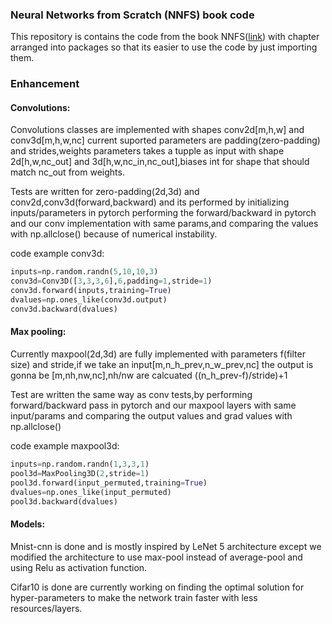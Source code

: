 ### Neural Networks from Scratch (NNFS) book code

This repository is contains the code from the book NNFS([link](https://nnfs.io/)) with  chapter arranged into packages so that its easier to use the code by just importing them.

### Enhancement

#### Convolutions:
Convolutions classes are implemented with shapes conv2d[m,h,w] and conv3d[m,h,w,nc] current suported parameters are padding(zero-padding) and strides,weights parameters takes a tupple as input with shape 2d[h,w,nc_out] and 3d[h,w,nc_in,nc_out],biases int for shape that should match nc_out from weights.

Tests are written for zero-padding(2d,3d) and conv2d,conv3d(forward,backward) and its performed by initializing inputs/parameters in pytorch performing the forward/backward in pytorch and our conv implementation with same params,and comparing the values with np.allclose() because of numerical instability.
     
code example conv3d:
```python
inputs=np.random.randn(5,10,10,3) 
conv3d=Conv3D([3,3,3,6],6,padding=1,stride=1)
conv3d.forward(inputs,training=True)
dvalues=np.ones_like(conv3d.output)
conv3d.backward(dvalues)
```

#### Max pooling:
Currently maxpool(2d,3d) are fully implemented with parameters f(filter size) and stride,if we take an input[m,n_h_prev,n_w_prev,nc] the output is gonna be [m,nh,nw,nc],nh/nw are calcuated 
((n_h_prev-f)/stride)+1

Test are written the same way as conv tests,by performing forward/backward pass in pytorch and our maxpool layers with same input/params and comparing the output values and grad values with np.allclose()

code example maxpool3d:
```python
inputs=np.random.randn(1,3,3,1)
pool3d=MaxPooling3D(2,stride=1)
pool3d.forward(input_permuted,training=True)
dvalues=np.ones_like(input_permuted)
pool3d.backward(dvalues)
```

#### Models:
Mnist-cnn  is done and is mostly inspired by LeNet 5 architecture except we modified the architecture to use max-pool instead of average-pool and using Relu as activation function.

Cifar10 is done are currently working on finding the optimal solution for hyper-parameters to make the network train faster with less resources/layers.

     


           
   





            







 









        






 





